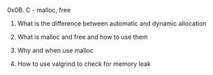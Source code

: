 0x0B. C - malloc, free

1. What is the difference between automatic and dynamic allocation

2. What is malloc and free and how to use them

3. Why and when use malloc

4. How to use valgrind to check for memory leak
